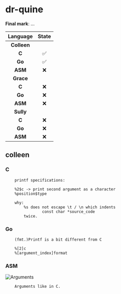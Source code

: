 # dr-quine

**Final mark**: ...

|Language|State|
|:---:|:---:|
|**Colleen**|
|**C**|✅|
|**Go**|✅|
|**ASM**|❌|
|**Grace**|
|**C**|❌|
|**Go**|❌|
|**ASM**|❌|
|**Sully**|
|**C**|❌|
|**Go**|❌|
|**ASM**|❌|


## colleen

### C
```
	printf specifications:

	%2$c -> print second argument as a character
	%position$type

	why:
		%s does not escape \t / \n which indents
				const char *source_code
		twice.
```

### Go
```
	(fmt.)Printf is a bit different from C

	%[2]c
	%[argument_index]format
```

### ASM

![Arguments](https://raw.githubusercontent.com/c3b5aw/dr-quine/main/docs/j8hnpC.png)
```
	Arguments like in C.
```